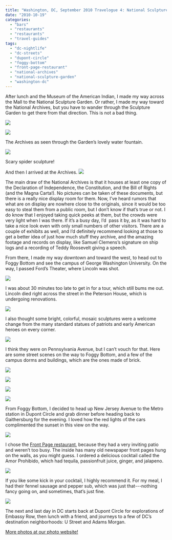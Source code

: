```yaml
---
title: "Washington, DC, September 2010 Travelogue 4: National Sculpture Garden, National Archives, and Foggy Bottom"
date: "2010-10-19"
categories: 
  - "bars"
  - "restaurants"
  - "restaurants"
  - "travel-guides"
tags: 
  - "dc-nightlife"
  - "dc-streets"
  - "dupont-circle"
  - "foggy-bottom"
  - "front-page-restaurant"
  - "national-archives"
  - "national-sculpture-garden"
  - "washington-dc"
---
```


After lunch and the Museum of the American Indian, I made my way across the Mall to the National Sculpture Garden. Or rather, I made my way toward the National Archives, but you have to wander through the Sculpture Garden to get there from that direction. This is not a bad thing.

![](http://www.blastanova.com/photoalbum/Adventures/Washington%20DC%202010/wdc214.JPG)

![](http://www.blastanova.com/photoalbum/Adventures/Washington%20DC%202010/wdc215.JPG)

The Archives as seen through the Garden’s lovely water fountain.

![](http://www.blastanova.com/photoalbum/Adventures/Washington%20DC%202010/wdc217.JPG)

Scary spider sculpture!

And then I arrived at the Archives. ![](http://www.blastanova.com/photoalbum/Adventures/Washington%20DC%202010/wdc220.JPG)

The main draw of the National Archives is that it houses at least one copy of the Declaration of Independence, the Constitution, and the Bill of Rights (and the Magna Carta!). No pictures can be taken of these documents, but there is a really nice display room for them. Now, I’ve heard rumors that what are on display are nowhere close to the originals, since it would be too easy to steal them from a public room, but I don’t know if that’s true or not. I do know that I enjoyed taking quick peeks at them, but the crowds were very light when I was there. If it’s a busy day, I’d  pass it by, as it was hard to take a nice look even with only small numbers of other visitors. There are a couple of exhibits as well, and I’d definitely recommend looking at those to get a better idea of just how much stuff they archive, and the amazing footage and records on display, like Samuel Clemens’s signature on ship logs and a recording of Teddy Roosevelt giving a speech.

From there, I made my way downtown and toward the west, to head out to Foggy Bottom and see the campus of George Washington University. On the way, I passed Ford’s Theater, where Lincoln was shot.

![](http://www.blastanova.com/photoalbum/Adventures/Washington%20DC%202010/wdc223.JPG)

I was about 30 minutes too late to get in for a tour, which still bums me out. Lincoln died right across the street in the Peterson House, which is undergoing renovations.

![](http://www.blastanova.com/photoalbum/Adventures/Washington%20DC%202010/wdc226.JPG)

I also thought some bright, colorful, mosaic sculptures were a welcome change from the many standard statues of patriots and early American heroes on every corner.

![](http://www.blastanova.com/photoalbum/Adventures/Washington%20DC%202010/wdc228.JPG)

I think they were on Pennsylvania Avenue, but I can’t vouch for that. Here are some street scenes on the way to Foggy Bottom, and a few of the  campus dorms and buildings, which are the ones made of brick.

![](http://www.blastanova.com/photoalbum/Adventures/Washington%20DC%202010/wdc230.JPG)

![](http://www.blastanova.com/photoalbum/Adventures/Washington%20DC%202010/wdc237.JPG)

![](http://www.blastanova.com/photoalbum/Adventures/Washington%20DC%202010/wdc242.JPG)

![](http://www.blastanova.com/photoalbum/Adventures/Washington%20DC%202010/wdc244.JPG)

From Foggy Bottom, I decided to head up New Jersey Avenue to the Metro station in Dupont Circle and grab dinner before heading back to Gaithersburg for the evening. I loved how the red lights of the cars complimented the sunset in this view on the way.

![](http://www.blastanova.com/photoalbum/Adventures/Washington%20DC%202010/wdc245.JPG)

I chose the [Front Page restaurant](http://www.frontpagerestaurant.com/), because they had a very inviting patio and weren’t too busy. The inside has many old newspaper front pages hung on the walls, as you might guess. I ordered a delicious cocktail called the Amor Prohibido, which had tequila, passionfruit juice, ginger, and jalapeno.

![](http://www.blastanova.com/photoalbum/Adventures/Washington%20DC%202010/wdc249.JPG)

If you like some kick in your cocktail, I highly recommend it. For my meal, I had their fennel sausage and pepper sub, which was just that---nothing fancy going on, and sometimes, that’s just fine.

![](http://www.blastanova.com/photoalbum/Adventures/Washington%20DC%202010/wdc250.JPG)

The next and last day in DC starts back at Dupont Circle for explorations of Embassy Row, then lunch with a friend, and journeys to a few of DC’s destination neighborhoods: U Street and Adams Morgan.

[More photos at our photo website!](http://www.blastanova.com/photoalbum/index.html?path=Adventures/Washington%20DC%202010)
